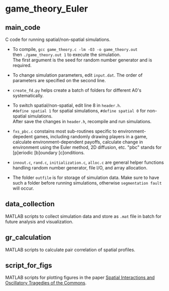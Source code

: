 # game_theory_Euler
## main_code
C code for running spatial/non-spatial simulations.

- To compile, ``gcc game_theory.c -lm -O3 -o game_theory.out``  
then ``./game_theory.out 1`` to execute the simulation.  
The first argument is the seed for random number generator and is required.

- To change simulation parameters, edit ``input.dat``. The order of parameters are specified on the second line.

- ``create_fd.py`` helps create a batch of folders for different A0's systematically.

- To switch spatial/non-spatial, edit line 8 in ``header.h``.  
``#define spatial 1`` for spatial simulations, ``#define spatial 0`` for non-spatial simulations.  
After save the changes in ``header.h``, recompile and run simulations.

- ``fxs_pbc.c`` constains most sub-routines specific to environment-depedent games, including randomly drawing players in a game,
calculate environment-dependent payoffs, calculate change in environment using the Euler method, 2D diffusion, etc. "pbc" stands for [p]eriodic [b]oundary [c]onditions.

- ``innout.c``, ``rand.c``, ``initialization.c``, ``alloc.c`` are general helper functions handling random number generator,
file I/O, and array allocation.

- The folder ``outfile`` is for storage of simulation data. Make sure to have such a folder before running simulations,
otherwise ``segmentation fault`` will occur.

## data_collection
MATLAB scripts to collect simulation data and store as ``.mat`` file in batch for future analysis and visualization.

## gr_calculation
MATLAB scripts to calculate pair correlation of spatial profiles.

## script_for_figs
MATLAB scripts for plotting figures in the paper [Spatial Interactions and Oscillatory Tragedies of the Commons](https://journals.aps.org/prl/abstract/10.1103/PhysRevLett.122.148102).
